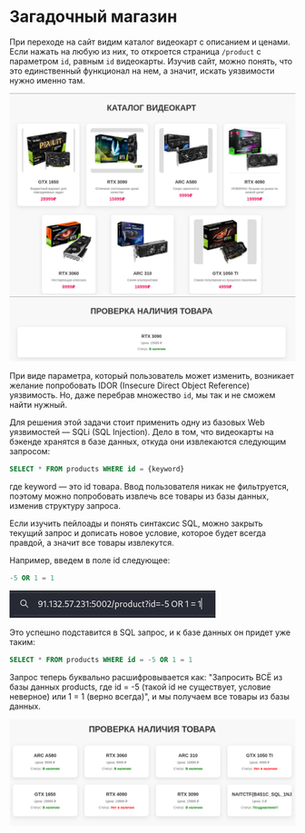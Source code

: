 # Загадочный магазин

При переходе на сайт видим каталог видеокарт с описанием и ценами. Если нажать на любую из них, то откроется страница `/product` с параметром `id`, равным `id` видеокарты. Изучив сайт, можно понять, что это единственный функционал на нем, а значит, искать уязвимости нужно именно там.

![Главная страница](writeup/site.png)
![Проверка](writeup/check.png)

При виде параметра, который пользователь может изменить, возникает желание попробовать IDOR (Insecure Direct Object Reference) уязвимость. Но, даже перебрав множество `id`, мы так и не сможем найти нужный.

Для решения этой задачи стоит применить одну из базовых Web уязвимостей — SQLi (SQL Injection). Дело в том, что видеокарты на бэкенде хранятся в базе данных, откуда они извлекаются следующим запросом:

```sql
SELECT * FROM products WHERE id = {keyword}
```
где keyword — это id товара. Ввод пользователя никак не фильтруется, поэтому можно попробовать извлечь все товары из базы данных, изменив структуру запроса.

Если изучить пейлоады и понять синтаксис SQL, можно закрыть текущий запрос и дописать новое условие, которое будет всегда правдой, а значит все товары извлекутся.

Например, введем в поле id следующее:
```sql
-5 OR 1 = 1
```
![Параметр id](writeup/input.png)

Это успешно подставится в SQL запрос, и к базе данных он придет уже таким:
```sql
SELECT * FROM products WHERE id = -5 OR 1 = 1
```
Запрос теперь буквально расшифровывается как: "Запросить ВСЁ из базы данных products, где id = -5 (такой id не существует, условие неверное) или 1 = 1 (верно всегда)", и мы получаем все товары из базы данных.

![Флаг найден](writeup/solve.png)
